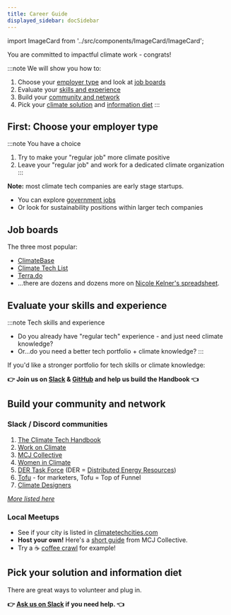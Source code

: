 ```yaml
---
title: Career Guide
displayed_sidebar: docSidebar
---
```

import ImageCard from '../src/components/ImageCard/ImageCard';

You are committed to impactful climate work - congrats!

<!-- !\\[Organice farm soil](../static/img/organic-farming_resize.jpg)
## There are four steps: -->

:::note We will show you how to:
1. Choose your [employer type](#choose-your-employer-type) and look at [job boards](#job-boards)
2. Evaluate your [skills and experience](#evaluate-your-skills-and-experience)
3. Build your [community and network](#build-your-community-and-network)
4. Pick your [climate solution](solutions) and [information diet](resources)
:::

## First: Choose your employer type

:::note You have a choice
1. Try to make your "regular job" more climate positive
2. Leave your "regular job" and work for a dedicated climate organization
:::


**Note:** most climate tech companies are early stage startups.

* You can explore [government jobs](https://governmentjobs.com)
* Or look for sustainability positions within larger tech companies

## Job boards

The three most popular:

* [ClimateBase](https://climatebase.org)
* [Climate Tech List](https://climatetechlist.com)
* [Terra.do](https://terra.do/climate-jobs/job-board/)
* ...there are dozens and dozens more on [Nicole Kelner's spreadsheet](https://docs.google.com/spreadsheets/d/1QzarGBkRUvTSx8qu92O0d3zJ6XkblfyyMONSPUsoLgs/edit#gid=0).

## Evaluate your skills and experience

:::note Tech skills and experience

* Do you already have "regular tech" experience - and just need climate knowledge?
* Or...do you need a better tech portfolio + climate knowledge?
:::

If you'd like a stronger portfolio for tech skills or climate knowledge:

**👉 Join us on [Slack](https://chat.climatetechhandbook.com) & [GitHub](https://github.com/climate-tech-handbook) and help us build the Handbook 👈**

## Build your community and network

### Slack / Discord communities

1. [The Climate Tech Handbook](https://chat.climatetechhandbook.com)
2. [Work on Climate](https://workonclimate.org)
3. [MCJ Collective](https://mcjcollective.com)
4. [Women in Climate](https://www.womenandclimate.co/slack)
5. [DER Task Force](https://www.dertaskforce.com/) (DER = [Distributed Energy Resources](glossary#distributed-energy-resources-der))
6. [Tofu](https://tofu4climate.substack.com/) - for marketers, Tofu = Top of Funnel
7. [Climate Designers](https://www.climatedesigners.org)

*[More listed here](https://www.climatefinance.xyz/climate-slack-communities)*

### Local Meetups

<!-- <div style={{ display: 'flex', flexWrap: 'wrap'}}>


<ImageCard
  title="Example Title"
  description="Example description"
  imageUrl="/img/electricity.png"
  linkUrl="example.com"
/>

<ImageCard
  title="Example Title"
  description="Example description"
  imageUrl="/img/electricity.png"
  linkUrl="example.com"
/>

</div> -->

* See if your city is listed in [climatetechcities.com](https://climatetechcities.com) 
* **Host your own!** Here's a [short guide](https://docs.google.com/document/d/1wRzbTbouCaz_gdQ6bW7qaDNa1gk8M3pJkuTjJoYbPk8/edit) from MCJ Collective.
* Try a ☕️ [coffee crawl](coffee-crawl) for example!

## Pick your solution and information diet

There are great ways to volunteer and plug in.

**👉 [Ask us on Slack](https://chat.climatetechhandbook.com) if you need help. 👈**

<div style={{ display: 'flex', flexWrap: 'wrap'}}>

<ImageCard
  title="Climate Solutions"
  description="An overview of all 12 sectors and 93 climate solutions. We'll help you find the right fit"
  imageUrl="/img/aigen-robotics.png"
  linkUrl="/solutions"
/>

<ImageCard
  title="Information Diet"
  description="Our growing Resource Library of news sites, podcasts, and other materials."
  imageUrl="/img/healthy-lifestyle.jpg"
  linkUrl="/resources"
/>

</div>

<!--Slack foo-->